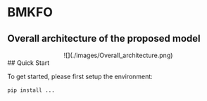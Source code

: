 # BMKFO
## Overall architecture of the proposed model

<div align="center">
![](./images/Overall_architecture.png)
</div>
## Quick Start

To get started, please first setup the environment:

```bash
pip install ...
```

